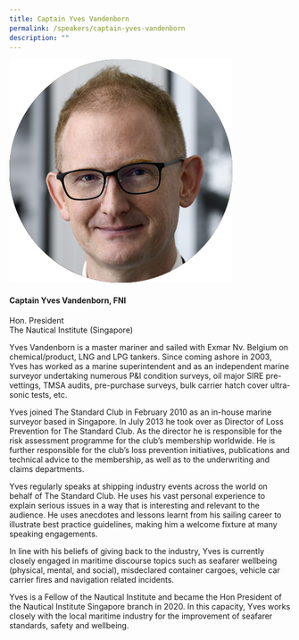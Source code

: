 ```yaml
---
title: Captain Yves Vandenborn
permalink: /speakers/captain-yves-vandenborn
description: ""
---
```

<div class="row">
<div class="col is-3"><img src="/images/Speakers/Yves Vandenborn.png" /></div>
<div class="col is-9 speaker-details">
<h4>Captain Yves Vandenborn, FNI</h4>
<p>Hon. President<br />The Nautical Institute (Singapore)</p>
<p>Yves Vandenborn is a master mariner and sailed with Exmar Nv. Belgium on chemical/product, LNG and LPG tankers. Since coming ashore in 2003, Yves has worked as a marine superintendent and as an independent marine surveyor undertaking numerous P&amp;I condition surveys, oil major SIRE pre-vettings, TMSA audits, pre-purchase surveys, bulk carrier hatch cover ultra-sonic tests, etc.</p>
<p>Yves joined The Standard Club in February 2010 as an in-house marine surveyor based in Singapore. In July 2013 he took over as Director of Loss Prevention for The Standard Club. As the director he is responsible for the risk assessment programme for the club&rsquo;s membership worldwide. He is further responsible for the club&rsquo;s loss prevention initiatives, publications and technical advice to the membership, as well as to the underwriting and claims departments.</p>
<p>Yves regularly speaks at shipping industry events across the world on behalf of The Standard Club. He uses his vast personal experience to explain serious issues in a way that is interesting and relevant to the audience. He uses anecdotes and lessons learnt from his sailing career to illustrate best practice guidelines, making him a welcome fixture at many speaking engagements.</p>
<p>In line with his beliefs of giving back to the industry, Yves is currently closely engaged in maritime discourse topics such as seafarer wellbeing (physical, mental, and social), misdeclared container cargoes, vehicle car carrier fires and navigation related incidents.</p>
<p>Yves is a Fellow of the Nautical Institute and became the Hon President of the Nautical Institute Singapore branch in 2020. In this capacity, Yves works closely with the local maritime industry for the improvement of seafarer standards, safety and wellbeing.&nbsp;</p>
</div>
</div>